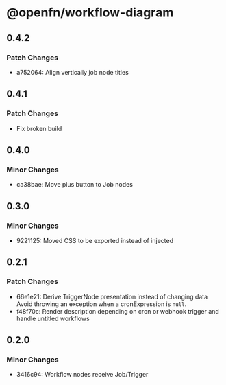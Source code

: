 # @openfn/workflow-diagram

## 0.4.2

### Patch Changes

- a752064: Align vertically job node titles

## 0.4.1

### Patch Changes

- Fix broken build

## 0.4.0

### Minor Changes

- ca38bae: Move plus button to Job nodes

## 0.3.0

### Minor Changes

- 9221125: Moved CSS to be exported instead of injected

## 0.2.1

### Patch Changes

- 66e1e21: Derive TriggerNode presentation instead of changing data
  Avoid throwing an exception when a cronExpression is `null`.
- f48f70c: Render description depending on cron or webhook trigger and handle untitled workflows

## 0.2.0

### Minor Changes

- 3416c94: Workflow nodes receive Job/Trigger
